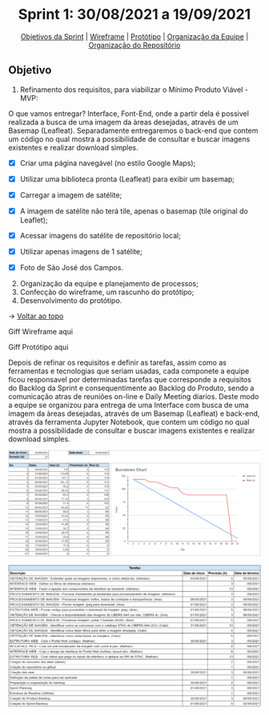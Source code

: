 <br id="topo">
<h1 align="center"> Sprint 1: 30/08/2021 a 19/09/2021 </h1>
<p align="center"> 
    <a href="#objetivos">Objetivos da Sprint</a> |
    <a href="#wireframe">Wireframe</a> | 
    <a href="#prototipo">Protótipo</a> | 
    <a href="#org">Organização da Equipe</a> | 
    <a href="#repo">Organização do Repositório</a> 
 </p>
 
<span id="objetivo">

## Objetivo

1. Refinamento dos requisitos, para viabilizar o Mínimo Produto Viável - MVP:

O que vamos entregar?
Interface, Font-End, onde a partir dela é possivel realizada a busca de uma imagem da àreas desejadas, através de um Basemap (Leafleat).
Separadamente entregaremos o back-end que contem um código no qual mostra a possibilidade de consultar e buscar imagens existentes e realizar download simples.

- [x] Criar uma página navegável (no estilo Google Maps);
- [x] Utilizar uma biblioteca pronta (Leafleat) para exibir um basemap;
- [x] Carregar a imagem de satélite;
- [x] A imagem de satélite não terá tile, apenas o basemap (tile original do Leaflet);
- [x] Acessar imagens do satélite de repositório local;
- [x] Utilizar apenas imagens de 1 satélite;
- [x] Foto de São José dos Campos.


2. Organização da equipe e planejamento de processos;
3. Confecção do wireframe, um rascunho do protótipo;
4. Desenvolvimento do protótipo.
 
→ [Voltar ao topo](#topo)

<span id="wireframe">

Giff Wireframe aqui

<span id="prototipo">

Giff Protótipo aqui

<span id="org">

Depois de refinar os requisitos e definir as tarefas, assim como as ferramentas e tecnologias que seriam usadas, cada componete a equipe ficou responsavel por determinadas tarefas que corresponde a requisitos do Backlog da Sprint e consequentimente ao Backlog do Produto, sendo a comunicação atras de reuniões on-line e Daily Meeting diarios. Deste modo a equipe se organizou para entrega de uma Interface com busca de uma imagem da àreas desejadas, através de um Basemap (Leafleat) e back-end, através da ferramenta Jupyter Notebook, que contem um código no qual mostra a possibilidade de consultar e buscar imagens existentes e realizar download simples. 

![](burndow_chart_sprint1.PNG)

![](tarefas_sprint1.PNG)

<span id="repo">
